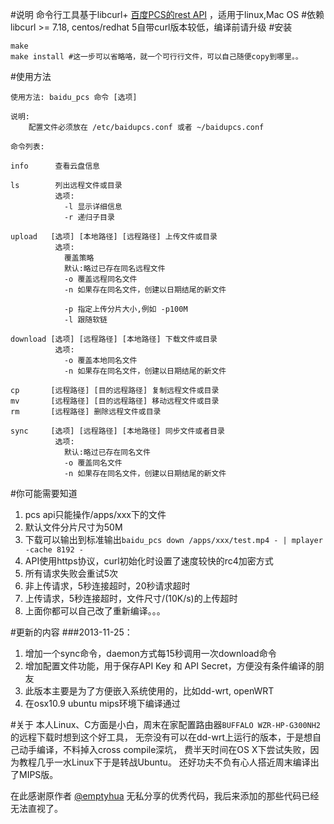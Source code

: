 #说明
命令行工具基于libcurl+ [百度PCS的rest API](http://developer.baidu.com/wiki/index.php?title=docs/pcs/rest/file_data_apis_list) ，适用于linux,Mac OS
#依赖
libcurl >= 7.18, centos/redhat 5自带curl版本较低，编译前请升级
#安装
~~~
make
make install #这一步可以省略咯，就一个可行行文件，可以自己随便copy到哪里。。
~~~
#使用方法
~~~
使用方法: baidu_pcs 命令 [选项]

说明:
    配置文件必须放在 /etc/baidupcs.conf 或者 ~/baidupcs.conf 

命令列表:

info      查看云盘信息

ls        列出远程文件或目录
          选项:
            -l 显示详细信息
            -r 递归子目录

upload   [选项] [本地路径] [远程路径] 上传文件或目录
          选项:
            覆盖策略
            默认:略过已存在同名远程文件
            -o 覆盖远程同名文件
            -n 如果存在同名文件，创建以日期结尾的新文件

            -p 指定上传分片大小,例如 -p100M
            -l 跟随软链

download [选项] [远程路径] [本地路径] 下载文件或目录
          选项:
            -o 覆盖本地同名文件
            -n 如果存在同名文件，创建以日期结尾的新文件

cp       [远程路径] [目的远程路径] 复制远程文件或目录
mv       [远程路径] [目的远程路径] 移动远程文件或目录
rm       [远程路径] 删除远程文件或目录

sync     [选项] [远程路径] [本地路径] 同步文件或者目录
          选项:
            默认:略过已存在同名文件
            -o 覆盖同名文件
            -n 如果存在同名文件，创建以日期结尾的新文件
~~~
#你可能需要知道
1. pcs api只能操作/apps/xxx下的文件
1. 默认文件分片尺寸为50M
2. 下载可以输出到标准输出`baidu_pcs down /apps/xxx/test.mp4 - | mplayer -cache 8192 -`
2. API使用https协议，curl初始化时设置了速度较快的rc4加密方式
3. 所有请求失败会重试5次
4. 非上传请求，5秒连接超时，20秒请求超时
5. 上传请求，5秒连接超时，文件尺寸/(10K/s)的上传超时
6. 上面你都可以自己改了重新编译。。。

#更新的内容
###2013-11-25：
1. 增加一个sync命令，daemon方式每15秒调用一次download命令
2. 增加配置文件功能，用于保存API Key 和 API Secret，方便没有条件编译的朋友
3. 此版本主要是为了方便嵌入系统使用的，比如dd-wrt, openWRT
4. 在osx10.9 ubuntu mips环境下编译通过

#关于
本人Linux、C方面是小白，周末在家配置路由器`BUFFALO WZR-HP-G300NH2`的远程下载时想到这个好工具，
无奈没有可以在dd-wrt上运行的版本，于是想自己动手编译，不料掉入cross compile深坑，
费半天时间在OS X下尝试失败，因为教程几乎一水Linux下于是转战Ubuntu。
还好功夫不负有心人搭近周末编译出了MIPS版。

在此感谢原作者 [@emptyhua](https://github.com/emptyhua) 无私分享的优秀代码，我后来添加的那些代码已经无法直视了。

